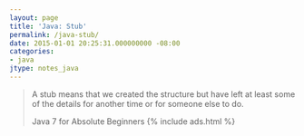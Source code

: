 ```yaml
---
layout: page
title: 'Java: Stub'
permalink: /java-stub/
date: 2015-01-01 20:25:31.000000000 -08:00
categories:
- java
jtype: notes_java
---
```


> A stub means that we created the structure but have left at least some of the details for another time or for someone else to do.
>
> Java 7 for Absolute Beginners
{% include ads.html %}
